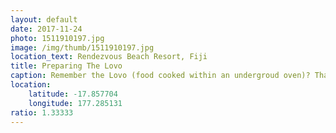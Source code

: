 ```yaml
---
layout: default
date: 2017-11-24
photo: 1511910197.jpg
image: /img/thumb/1511910197.jpg
location_text: Rendezvous Beach Resort, Fiji
title: Preparing The Lovo
caption: Remember the Lovo (food cooked within an undergroud oven)? That's how they do it. First build a stack of wood in a hole and put some big rocks on top. Set it on fire and when the wood is gone, put food on the hot burning rocks and cover it again with the dirt. Pretty smart uh?
location:
    latitude: -17.857704
    longitude: 177.285131
ratio: 1.33333
---
```

